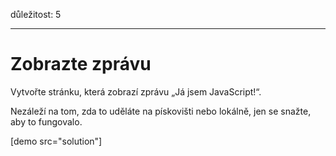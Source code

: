 důležitost: 5

---

# Zobrazte zprávu

Vytvořte stránku, která zobrazí zprávu „Já jsem JavaScript!“.

Nezáleží na tom, zda to uděláte na pískovišti nebo lokálně, jen se snažte, aby to fungovalo.

[demo src="solution"]

